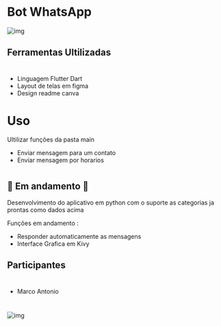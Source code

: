 #   Bot WhatsApp
![ img](https://github.com/marco0antonio0/bot-whatsapp-python/blob/main/imagens/img-post.png?raw=true)
## Ferramentas Ultilizadas
#
*  Linguagem Flutter Dart
*  Layout de telas em figma
*  Design readme canva
#
#   Uso
Ultilizar funções da pasta main
* Enviar mensagem para um contato
* Enviar mensagem por horarios

#
## 🚧 Em andamento 🚧

Desenvolvimento do aplicativo em python com o suporte as categorias ja prontas como dados acima

Funções em andamento :
*   Responder automaticamente as mensagens
*   Interface Grafica em Kivy


## Participantes
#

*   Marco Antonio


#
![img](https://github.com/marco0antonio0/bot-whatsapp-python/blob/main/imagens/img_post.png?raw=true)
